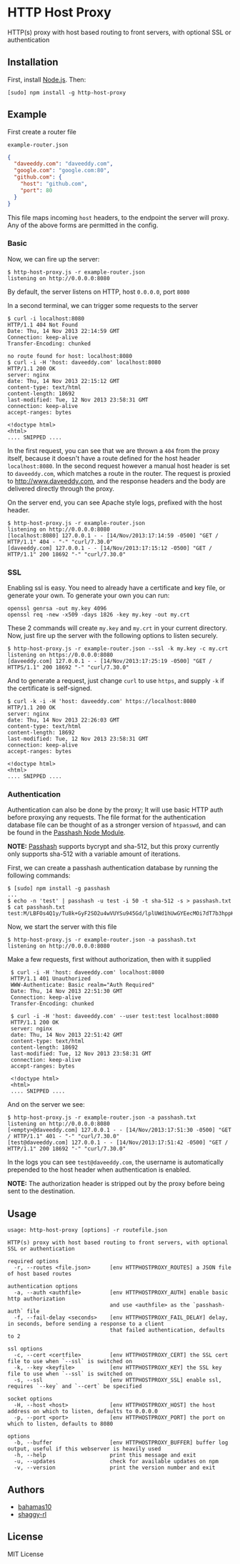 HTTP Host Proxy
===============

HTTP(s) proxy with host based routing to front servers, with optional SSL or authentication

Installation
------------

First, install [Node.js][0].  Then:

    [sudo] npm install -g http-host-proxy

Example
-------

First create a router file

`example-router.json`

``` json
{
  "daveeddy.com": "daveeddy.com",
  "google.com": "google.com:80",
  "github.com": {
    "host": "github.com",
    "port": 80
  }
}
```

This file maps incoming `host` headers, to the endpoint the server will proxy.
Any of the above forms are permitted in the config.

### Basic

Now, we can fire up the server:

    $ http-host-proxy.js -r example-router.json
    listening on http://0.0.0.0:8080

By default, the server listens on HTTP, host `0.0.0.0`, port `8080`

In a second terminal, we can trigger some requests to the server

    $ curl -i localhost:8080
    HTTP/1.1 404 Not Found
    Date: Thu, 14 Nov 2013 22:14:59 GMT
    Connection: keep-alive
    Transfer-Encoding: chunked

    no route found for host: localhost:8080
    $ curl -i -H 'host: daveeddy.com' localhost:8080
    HTTP/1.1 200 OK
    server: nginx
    date: Thu, 14 Nov 2013 22:15:12 GMT
    content-type: text/html
    content-length: 18692
    last-modified: Tue, 12 Nov 2013 23:58:31 GMT
    connection: keep-alive
    accept-ranges: bytes

    <!doctype html>
    <html>
    .... SNIPPED ....

In the first request, you can see that we are thrown a `404` from the proxy itself,
because it doesn't have a route defined for the host header `localhost:8080`.  In the
second request however a manual host header is set to `daveeddy.com`, which matches
a route in the router.  The request is proxied to http://www.daveeddy.com, and the
response headers and the body are delivered directly through the proxy.

On the server end, you can see Apache style logs, prefixed with the host header.

    $ http-host-proxy.js -r example-router.json
    listening on http://0.0.0.0:8080
    [localhost:8080] 127.0.0.1 - - [14/Nov/2013:17:14:59 -0500] "GET / HTTP/1.1" 404 - "-" "curl/7.30.0"
    [daveeddy.com] 127.0.0.1 - - [14/Nov/2013:17:15:12 -0500] "GET / HTTP/1.1" 200 18692 "-" "curl/7.30.0"

### SSL

Enabling ssl is easy.  You need to already have a certificate and key file, or
generate your own.  To generate your own you can run:

    openssl genrsa -out my.key 4096
    openssl req -new -x509 -days 1826 -key my.key -out my.crt

These 2 commands will create `my.key` and `my.crt` in your current directory.  Now,
just fire up the server with the following options to listen securely.

    $ http-host-proxy.js -r example-router.json --ssl -k my.key -c my.crt
    listening on https://0.0.0.0:8080
    [daveeddy.com] 127.0.0.1 - - [14/Nov/2013:17:25:19 -0500] "GET / HTTPS/1.1" 200 18692 "-" "curl/7.30.0"

And to generate a request, just change `curl` to use `https`, and supply `-k` if the certificate
is self-signed.

    $ curl -k -i -H 'host: daveeddy.com' https://localhost:8080
    HTTP/1.1 200 OK
    server: nginx
    date: Thu, 14 Nov 2013 22:26:03 GMT
    content-type: text/html
    content-length: 18692
    last-modified: Tue, 12 Nov 2013 23:58:31 GMT
    connection: keep-alive
    accept-ranges: bytes

    <!doctype html>
    <html>
    .... SNIPPED ....

### Authentication

Authentication can also be done by the proxy; It will use basic HTTP auth
before proxying any requests.  The file format for the authentication database file
can be thought of as a stronger version of `htpasswd`, and can be found in the
[Passhash Node Module][1].

**NOTE:** [Passhash][1] supports bycrypt and sha-512, but this proxy currently only
supports sha-512 with a variable amount of iterations.

First, we can create a passhash authentication database by running the following commands:

    $ [sudo] npm install -g passhash
    ...
    $ echo -n 'test' | passhash -u test -i 50 -t sha-512 -s > passhash.txt
    $ cat passhash.txt
    test:M/LBFOs4Q1y/Tu8k+GyF2SO2u4wVUYSu945Gd/lplUWd1hUwGYEecMOi7dT7b3hppKwS08appAs+f9JEdTneM2ag9JZOT2iNFp9fPxMIcfEamGrofnP/RmABR8SnltyAe0AItNx1xAogItKQdfqFsnE/FNBmlggAh9JHryVwNaw=:e11c1c5145a37c5c16c2345e1194499938657fe8dc513341e6caf315f128868d6d2ae7768145498385cc1ebe067529da722d908c992104dc2304b4fd25a04545:50

Now, we start the server with this file

    $ http-host-proxy.js -r example-router.json -a passhash.txt
    listening on http://0.0.0.0:8080

Make a few requests, first without authorization, then with it supplied

     $ curl -i -H 'host: daveeddy.com' localhost:8080
     HTTP/1.1 401 Unauthorized
     WWW-Authenticate: Basic realm="Auth Required"
     Date: Thu, 14 Nov 2013 22:51:30 GMT
     Connection: keep-alive
     Transfer-Encoding: chunked

     $ curl -i -H 'host: daveeddy.com' --user test:test localhost:8080
     HTTP/1.1 200 OK
     server: nginx
     date: Thu, 14 Nov 2013 22:51:42 GMT
     content-type: text/html
     content-length: 18692
     last-modified: Tue, 12 Nov 2013 23:58:31 GMT
     connection: keep-alive
     accept-ranges: bytes

     <!doctype html>
     <html>
     .... SNIPPED ....

And on the server we see:

    $ http-host-proxy.js -r example-router.json -a passhash.txt
    listening on http://0.0.0.0:8080
    [<empty>@daveeddy.com] 127.0.0.1 - - [14/Nov/2013:17:51:30 -0500] "GET / HTTP/1.1" 401 - "-" "curl/7.30.0"
    [test@daveeddy.com] 127.0.0.1 - - [14/Nov/2013:17:51:42 -0500] "GET / HTTP/1.1" 200 18692 "-" "curl/7.30.0"

In the logs you can see `test@daveeddy.com`, the username is automatically prepended to the host
header when authentication is enabled.

**NOTE:** The authorization header is stripped out by the proxy before being sent
to the destination.

Usage
-----

    usage: http-host-proxy [options] -r routefile.json

    HTTP(s) proxy with host based routing to front servers, with optional SSL or authentication

    required options
      -r, --routes <file.json>      [env HTTPHOSTPROXY_ROUTES] a JSON file of host based routes

    authentication options
      -a, --auth <authfile>         [env HTTPHOSTPROXY_AUTH] enable basic http authorization
                                    and use <authfile> as the `passhash-auth` file
      -f, --fail-delay <seconds>    [env HTTPHOSTPROXY_FAIL_DELAY] delay, in seconds, before sending a response to a client
                                    that failed authentication, defaults to 2

    ssl options
      -c, --cert <certfile>         [env HTTPHOSTPROXY_CERT] the SSL cert file to use when `--ssl` is switched on
      -k, --key <keyfile>           [env HTTPHOSTPROXY_KEY] the SSL key file to use when `--ssl` is switched on
      -s, --ssl                     [env HTTPHOSTPROXY_SSL] enable ssl, requires `--key` and `--cert` be specified

    socket options
      -H, --host <host>             [env HTTPHOSTPROXY_HOST] the host address on which to listen, defaults to 0.0.0.0
      -p, --port <port>             [env HTTPHOSTPROXY_PORT] the port on which to listen, defaults to 8080

    options
      -b, --buffer                  [env HTTPHOSTPROXY_BUFFER] buffer log output, useful if this webserver is heavily used
      -h, --help                    print this message and exit
      -u, --updates                 check for available updates on npm
      -v, --version                 print the version number and exit

Authors
-------

- [bahamas10](https://github.com/bahamas10)
- [shaggy-rl](https://github.com/shaggy-rl)

License
-------

MIT License

[0]: http://nodejs.org
[1]: https://github.com/shaggy-rl/passhash#sha512
